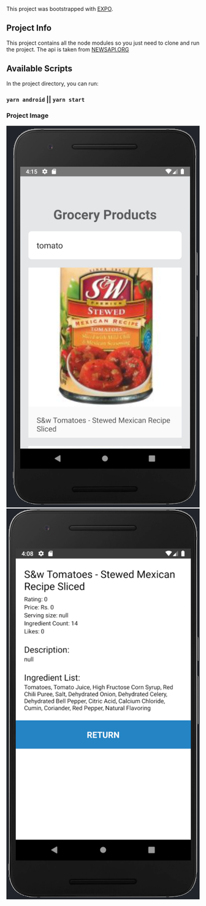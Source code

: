 This project was bootstrapped with [EXPO](https://reactnative.dev/docs/environment-setup).

## Project Info

This project contains all the node modules so you just need to clone and run the project.
The api is taken from [NEWSAPI.ORG](https://newsapi.org/)

## Available Scripts

In the project directory, you can run:

### `yarn android` || `yarn start`

### Project Image

![](img/img1.png)
![](img/img2.png)
